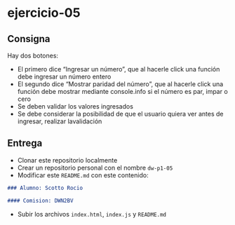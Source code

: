 # ejercicio-05

## Consigna

Hay dos botones:

- El primero dice “Ingresar un número”, que al hacerle click una función debe ingresar un número entero 
- El segundo dice “Mostrar paridad del número”, que al hacerle click una función debe mostrar mediante console.info si el número es par, impar o cero
- Se deben validar los valores ingresados
- Se debe considerar la posibilidad de que el usuario quiera ver antes de ingresar, realizar lavalidación

## Entrega

- Clonar este repositorio localmente
- Crear un repositorio personal con el nombre `dw-p1-05`
- Modificar este `README.md` con este contenido:

```markdown
### Alumno: Scotto Rocio

#### Comision: DWN2BV
```

- Subir los archivos `index.html`, `index.js` y `README.md`
